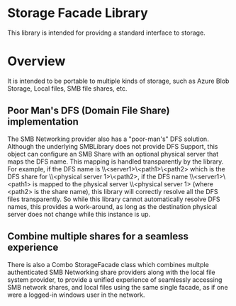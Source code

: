 # Storage Facade Library

This library is intended for providng a standard interface to storage.

# Overview

It is intended to be portable to multiple kinds of storage, such as Azure Blob Storage, Local files, SMB file shares, etc.

## Poor Man's DFS (Domain File Share) implementation

The SMB Networking provider also has a "poor-man's" DFS solution. Although the underlying SMBLibrary does not provide  DFS Support, this object can configure an SMB Share with an optional physical server that maps the DFS name. This mapping is handled transparently by the library. For example, if the DFS name is \\\\\<server1>\\\<path1>\\\<path2> which is the DFS share for \\\\\<physical server 1>\\\<path2>, if the DFS name \\\\\<server1>\\\<path1> is mapped to the physical server \\\\\<physical server 1> (where \<path2> is the share name), this library will correctly resolve all the DFS files transparently. So while this library cannot automatically resolve DFS names, this provides a work-around, as long as the destination physical server does not change while this instance is up.

## Combine multiple shares for a seamless experience

There is also a Combo StorageFacade class which combines multple authenticated SMB Networking share providers along with the local file system provider, to provide a unified experience of seamlessly accessing SMB network shares, and local files using the same single facade, as if one were a logged-in windows user in the network.
